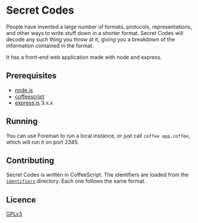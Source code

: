Secret Codes
============

People have invented a large number of formats, protocols, representations, and other ways to write stuff down in a shorter format. Secret Codes will decode any such thing you throw at it, giving you a breakdown of the information contained in the format.

It has a front-end web application made with node and express.


Prerequisites
-------------

- [node.js](http://nodejs.org)
- [coffeescript](http://coffeescript.org)
- [express.js](http://expressjs.com) 3.x.x


Running
-------

You can use Foreman to run a local instance, or just call `coffee app.coffee`, which will run it on port 2345.


Contributing
------------

Secret Codes is written in CoffeeScript. The identifiers are loaded from the [`identifiers`](https://github.com/ogham/SecretCodes/tree/master/identifiers) directory. Each one follows the same format.


Licence
-------

[GPLv3](http://gplv3.fsf.org)